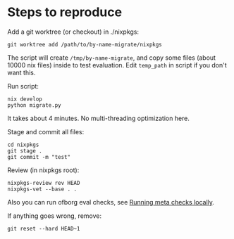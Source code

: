 # Steps to reproduce

Add a git worktree (or checkout) in ./nixpkgs:

```
git worktree add /path/to/by-name-migrate/nixpkgs
```

The script will create `/tmp/by-name-migrate`, and copy some files (about 10000 nix files) inside to test evaluation. Edit `temp_path` in script if you don't want this.

Run script:

```
nix develop
python migrate.py
```

It takes about 4 minutes. No multi-threading optimization here.

Stage and commit all files:

```
cd nixpkgs
git stage .
git commit -m "test"
```

Review (in nixpkgs root):

```
nixpkgs-review rev HEAD
nixpkgs-vet --base . .
```

Also you can run ofborg eval checks, see [Running meta checks locally](https://github.com/NixOS/ofborg/tree/released?tab=readme-ov-file#running-meta-checks-locally).

If anything goes wrong, remove:

```
git reset --hard HEAD~1
```